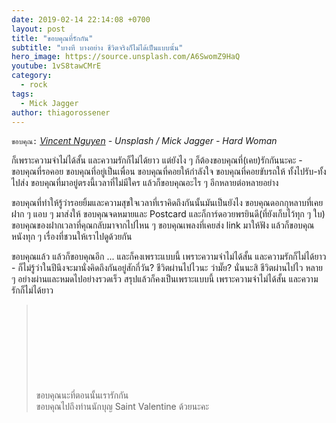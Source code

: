 ```yaml
---
date: 2019-02-14 22:14:08 +0700
layout: post
title: "ขอบคุณที่รักกัน"
subtitle: "บางที บางอย่าง ชีวิตจริงก็ไม่ได้เป็นแบบนั้น"
hero_image: https://source.unsplash.com/A6SwomZ9HaQ
youtube: 1vS8tawCMrE
category:
  - rock
tags:
  - Mick Jagger
author: thiagorossener
---
```

`ขอบคุณ:` *[Vincent Nguyen](https://unsplash.com/@vincentokc) - Unsplash / Mick Jagger - Hard Woman*

ก็เพราะความจำไม่ได้สั้น และความรักก็ไม่ได้ยาว แต่ยังไง ๆ ก็ต้องขอบคุณที่(เคย)รักกันนะคะ - ขอบคุณที่รอคอย ขอบคุณที่อยู่เป็นเพื่อน ขอบคุณที่คอยให้กำลังใจ ขอบคุณที่คอยขับรถให้ ทั้งไปรับ-ทั้งไปส่ง ขอบคุณที่มาอยู่ตรงนี้เวลาที่ไม่มีใคร แล้วก็ขอบคุณอะไร ๆ อีกหลายต่อหลายอย่าง

ขอบคุณที่ทำให้รู้ว่ารอยยิ้มและความสุขใจเวลาที่เราคิดถึงกันนั้นมันเป็นยังไง ขอบคุณดอกกุหลาบที่เคยฝาก ๆ แอบ ๆ มาส่งให้ ขอบคุณจดหมายและ Postcard และก็การ์ดอวยพรยินดี(ที่ยังเก็บไว้ทุก ๆ ใบ) ขอบคุณของฝากเวลาที่คุณกลับมาจากไปไหน ๆ ขอบคุณเพลงที่เคยส่ง link มาให้ฟัง แล้วก็ขอบคุณหนังทุก ๆ เรื่องที่ชวนให้เราไปดูด้วยกัน

ขอบคุณแล้ว แล้วก็ขอบคุณอีก ... และก็คงเพราะแบบนี้ เพราะความจำไม่ได้สั้น และความรักก็ไม่ได้ยาว - ก็ไม่รู้ว่าในปีนึงจะมานั่งคิดถึงกันอยู่สักกี่วัน? ชีวิตผ่านไปไวนะ ว่ามั๊ย? นั่นนะสิ ชีวิตผ่านไปไว หลาย ๆ อย่างผ่านและหมดไปอย่างรวดเร็ว สรุปแล้วก็คงเป็นเพราะแบบนี้ เพราะความจำไม่ได้สั้น และความรักก็ไม่ได้ยาว
> ขอบคุณนะที่ตอนนั้นเรารักกัน <svg class="love"><use xlink:href="#icon-heart"></use></svg> ขอบคุณไปถึงท่านนักบุญ Saint Valentine ด้วยนะคะ
